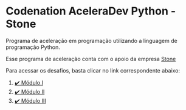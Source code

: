 # Codenation AceleraDev Python - Stone

Programa de aceleração em programação utilizando a linguagem de programação Python.

Esse programa de aceleração conta com o apoio da empresa [Stone](https://www.stone.com.br/)

Para acessar os desafios, basta clicar no link correspondente abaixo:

1. [:heavy_check_mark: Módulo I](modulo-I)
1. [:heavy_check_mark: Módulo II](modulo-II)
1. [:heavy_check_mark: Módulo III](modulo-III)
